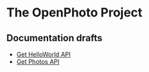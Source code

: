 # The OpenPhoto Project

## Documentation drafts
* [Get HelloWorld API](https://github.com/photo/frontend/wiki/DRAFT:-Hello-API)
* [Get Photos API](https://github.com/photo/frontend/wiki/DRAFT:-Get-Photos-API)
